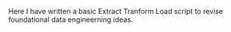 Here I have written a basic Extract Tranform Load script to revise foundational data engineerning ideas.
